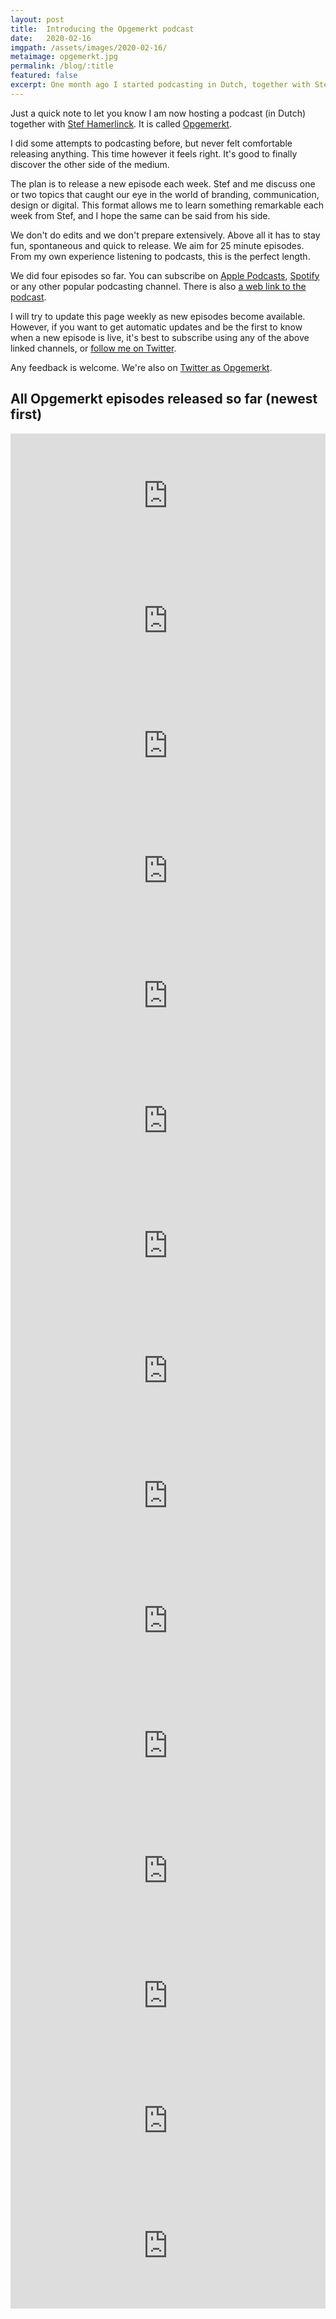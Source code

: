 ```yaml
---
layout: post
title:  Introducing the Opgemerkt podcast
date:   2020-02-16
imgpath: /assets/images/2020-02-16/
metaimage: opgemerkt.jpg
permalink: /blog/:title
featured: false
excerpt: One month ago I started podcasting in Dutch, together with Stef Hamerlinck. The podcast is called Opgemerkt. We do a weekly episode talking branding, design, strategy and digital.
---
```

Just a quick note to let you know I am now hosting a podcast (in Dutch) together with [Stef Hamerlinck](http://stefhamerlinck.be). It is called [Opgemerkt](https://opgemerkt.simplecast.com/).

I did some attempts to podcasting before, but never felt comfortable releasing anything. This time however it feels right. It's good to finally discover the other side of the medium.

The plan is to release a new episode each week. Stef and me discuss one or two topics that caught our eye in the world of branding, communication, design or digital. This format allows me to learn something remarkable each week from Stef, and I hope the same can be said from his side.

We don't do edits and we don't prepare extensively. Above all it has to stay fun, spontaneous and quick to release. We aim for 25 minute episodes. From my own experience listening to podcasts, this is the perfect length.

We did four episodes so far. You can subscribe on [Apple Podcasts](https://podcasts.apple.com/be/podcast/opgemerkt/id1496559514?l=nl&i=1000465229575), [Spotify](https://open.spotify.com/show/5cDsraxmbx7B0B33O1xz5L?si=WipTG2yJQOu0tQIT-v5wxw) or any other popular podcasting channel. There is also [a web link to the podcast](https://opgemerkt.simplecast.com).

I will try to update this page weekly as new episodes become available. However, if you want to get automatic updates and be the first to know when a new episode is live, it's best to subscribe using any of the above linked channels, or [follow me on Twitter](https://twitter.com/bytte).

Any feedback is welcome. We're also on [Twitter as Opgemerkt](https://twitter.com/opgemerktpod).

## All Opgemerkt episodes released so far (newest first)

<iframe height="200px" width="100%" frameborder="no" scrolling="no" seamless src="https://player.simplecast.com/f5d756aa-0d3a-4526-af75-2ecc892a014c?dark=false"></iframe>

<iframe height="200px" width="100%" frameborder="no" scrolling="no" seamless src="https://player.simplecast.com/3cf51cc8-3b2a-4109-a8c5-57cbf2f69671?dark=false"></iframe>

<iframe height="200px" width="100%" frameborder="no" scrolling="no" seamless src="https://player.simplecast.com/624a9cfc-1e04-474a-b2d7-1393a0fad1cf?dark=false"></iframe>

<iframe height="200px" width="100%" frameborder="no" scrolling="no" seamless src="https://player.simplecast.com/6120602a-dd97-4305-9c43-45fa66bcd268?dark=false"></iframe>

<iframe height="200px" width="100%" frameborder="no" scrolling="no" seamless src="https://player.simplecast.com/b171c9dc-34ae-4872-8ace-f1bbcee970ea?dark=false"></iframe>

<iframe height="200px" width="100%" frameborder="no" scrolling="no" seamless src="https://player.simplecast.com/1ba01690-bef7-4518-bfc6-c20f3d5c8458?dark=false"></iframe>

<iframe height="200px" width="100%" frameborder="no" scrolling="no" seamless src="https://player.simplecast.com/f787eaa1-9388-4930-88ae-8389c50877a6?dark=false"></iframe>

<iframe height="200px" width="100%" frameborder="no" scrolling="no" seamless src="https://player.simplecast.com/6864d0b7-68aa-4ea2-93b1-ef01c0a66cab?dark=false"></iframe>

<iframe height="200px" width="100%" frameborder="no" scrolling="no" seamless src="https://player.simplecast.com/018aad77-22b2-4409-9d97-c9504806dc11?dark=false"></iframe>

<iframe height="200px" width="100%" frameborder="no" scrolling="no" seamless src="https://player.simplecast.com/47bef2a5-38a8-4a8f-94b8-601638d0dd5d?dark=false"></iframe>

<iframe height="200px" width="100%" frameborder="no" scrolling="no" seamless src="https://player.simplecast.com/c5d2b0b1-18dd-4d08-94bf-73f1b3542586?dark=false"></iframe>

<iframe height="200px" width="100%" frameborder="no" scrolling="no" seamless src="https://player.simplecast.com/de88879f-7438-42da-9b1f-90c7eb430d69?dark=false"></iframe>

<iframe height="200px" width="100%" frameborder="no" scrolling="no" seamless src="https://player.simplecast.com/7b976a42-597a-492f-b9f0-ba4e074855cf?dark=false"></iframe>

<iframe height="200px" width="100%" frameborder="no" scrolling="no" seamless src="https://player.simplecast.com/7a2500b5-a320-44b0-904b-4b51d9c89be7?dark=false"></iframe>

<iframe height="200px" width="100%" frameborder="no" scrolling="no" seamless src="https://player.simplecast.com/153b0f17-dacf-428f-a90d-41937c7c9985?dark=false"></iframe>
